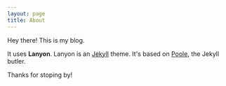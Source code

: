 ```yaml
---
layout: page
title: About
---
```



Hey there! This is my blog.

It uses **Lanyon**.
Lanyon is an [Jekyll](http://jekyllrb.com) theme. It's based on [Poole](http://getpoole.com), the Jekyll butler.


Thanks for stoping by!
